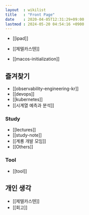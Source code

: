```yaml
---
layout  : wikilist
title   : "Front Page"
date    : 2020-04-05T12:31:29+09:00
lastmod : 2024-05-20 04:54:16 +0900
---
```

- [[ipad]]
- [[제텔카스텐]]

- [[macos-initialization]]
## 즐겨찾기
- [[observability-engineering-kr]]
- [[devops]]
- [[kubernetes]]
- [[시계열 예측과 분석]]

### Study
- [[lectures]]
- [[study-note]]
- [[계룡 개발 모임]]
- [[Others]]

### Tool
- [[tool]]

## 개인 생각
- [[제텔카스텐]]
- [[회고]]
